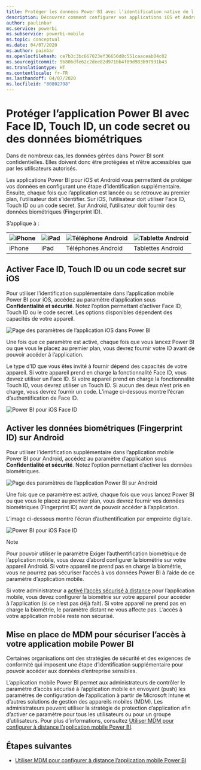 ```yaml
---
title: Protéger les données Power BI avec l’identification native de l’appareil
description: Découvrez comment configurer vos applications iOS et Android pour exiger une étape d’identification supplémentaire avant de permettre l’accès à vos données Power BI.
author: paulinbar
ms.service: powerbi
ms.subservice: powerbi-mobile
ms.topic: conceptual
ms.date: 04/07/2020
ms.author: painbar
ms.openlocfilehash: ce7b3c3bc667023ef36650d8c551caaceab04c02
ms.sourcegitcommit: 9b806dfe62c2dee82d971bb4f89d983b97931b43
ms.translationtype: HT
ms.contentlocale: fr-FR
ms.lasthandoff: 04/07/2020
ms.locfileid: "80802798"
---
```

# <a name="protect-power-bi-app-with-face-id-touch-id-passcode-or-biometric-data"></a>Protéger l’application Power BI avec Face ID, Touch ID, un code secret ou des données biométriques 

Dans de nombreux cas, les données gérées dans Power BI sont confidentielles. Elles doivent donc être protégées et n’être accessibles que par les utilisateurs autorisés. 

Les applications Power BI pour iOS et Android vous permettent de protéger vos données en configurant une étape d’identification supplémentaire. Ensuite, chaque fois que l’application est lancée ou se retrouve au premier plan, l’utilisateur doit s’identifier. Sur iOS, l’utilisateur doit utiliser Face ID, Touch ID ou un code secret. Sur Android, l’utilisateur doit fournir des données biométriques (Fingerprint ID).

S’applique à :

| ![iPhone](./media/mobile-native-secure-access/ios-logo-40-px.png) | ![iPad](./media/mobile-native-secure-access/ios-logo-40-px.png) | ![Téléphone Android](././media/mobile-native-secure-access/android-logo-40-px.png) | ![Tablette Android](././media/mobile-native-secure-access/android-logo-40-px.png) |
|:--- |:--- |:--- |:--- |
|iPhone |iPad |Téléphones Android |Tablettes Android |

## <a name="turn-on-face-id-touch-id-or-passcode-on-ios"></a>Activer Face ID, Touch ID ou un code secret sur iOS

Pour utiliser l’identification supplémentaire dans l’application mobile Power BI pour iOS, accédez au paramètre d’application sous **Confidentialité et sécurité**. Notez l’option permettant d’activer Face ID, Touch ID ou le code secret. Les options disponibles dépendent des capacités de votre appareil.

![Page des paramètres de l’application iOS dans Power BI](./media/mobile-native-secure-access/mobile-ios-native-secured-setting.png)

Une fois que ce paramètre est activé, chaque fois que vous lancez Power BI ou que vous le placez au premier plan, vous devrez fournir votre ID avant de pouvoir accéder à l’application.

Le type d’ID que vous êtes invité à fournir dépend des capacités de votre appareil. Si votre appareil prend en charge la fonctionnalité Face ID, vous devrez utiliser un Face ID. Si votre appareil prend en charge la fonctionnalité Touch ID, vous devrez utiliser un Touch ID. Si aucun des deux n’est pris en charge, vous devrez fournir un code. L’image ci-dessous montre l’écran d’authentification de Face ID.

![Power BI pour iOS Face ID](./media/mobile-native-secure-access/mobile-ios-native-secured-faceid.png)

## <a name="turn-on-biometric-data-fingerprint-id-on-android"></a>Activer les données biométriques (Fingerprint ID) sur Android

Pour utiliser l’identification supplémentaire dans l’application mobile Power BI pour Android, accédez au paramètre d’application sous **Confidentialité et sécurité**. Notez l’option permettant d’activer les données biométriques.

![Page des paramètres de l’application Power BI sur Android](./media/mobile-native-secure-access/mobile-android-native-secured-setting.png)

Une fois que ce paramètre est activé, chaque fois que vous lancez Power BI ou que vous le placez au premier plan, vous devrez fournir vos données biométriques (Fingerprint ID) avant de pouvoir accéder à l’application.

L’image ci-dessous montre l’écran d’authentification par empreinte digitale.

![Power BI pour iOS Face ID](./media/mobile-native-secure-access/mobile-android-native-secured-fingerprint-id.png)

>[!NOTE]
>Pour pouvoir utiliser le paramètre Exiger l’authentification biométrique de l’application mobile, vous devez d’abord configurer la biométrie sur votre appareil Android. Si votre appareil ne prend pas en charge la biométrie, vous ne pourrez pas sécuriser l’accès à vos données Power BI à l’aide de ce paramètre d’application mobile.
>
>Si votre administrateur a [activé l’accès sécurisé à distance](#mdm-enforcement-of-secure-access-to-your-power-bi-mobile-app) pour l’application mobile, vous devez configurer la biométrie sur votre appareil pour accéder à l’application (si ce n’est pas déjà fait). Si votre appareil ne prend pas en charge la biométrie, le paramètre distant ne vous affecte pas. L’accès à votre application mobile reste non sécurisé.

## <a name="mdm-enforcement-of-secure-access-to-your-power-bi-mobile-app"></a>Mise en place de MDM pour sécuriser l’accès à votre application mobile Power BI

Certaines organisations ont des stratégies de sécurité et des exigences de conformité qui imposent une étape d’identification supplémentaire pour pouvoir accéder aux données d’entreprise sensibles.

L’application mobile Power BI permet aux administrateurs de contrôler le paramètre d’accès sécurisé à l’application mobile en envoyant (push) les paramètres de configuration de l’application à partir de Microsoft Intune et d’autres solutions de gestion des appareils mobiles (MDM). Les administrateurs peuvent utiliser la stratégie de protection d’application afin d’activer ce paramètre pour tous les utilisateurs ou pour un groupe d’utilisateurs. Pour plus d’informations, consultez [Utiliser MDM pour configurer à distance l’application mobile Power BI](mobile-app-configuration.md#data-protection-settings-ios-and-android).

## <a name="next-steps"></a>Étapes suivantes
* [Utiliser MDM pour configurer à distance l’application mobile Power BI](mobile-app-configuration.md)
